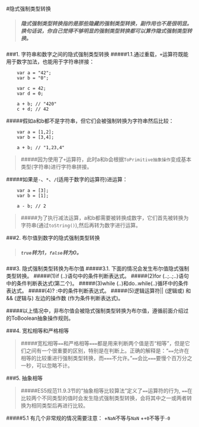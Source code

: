 #隐式强制类型转换
>##### 隐式强制类型转换指的是那些隐藏的强制类型转换，副作用也不是很明显。换句话说，你自己觉得不够明显的强制类型转换都可以算作隐式强制类型转换。

###1. 字符串和数字之间的隐式强制类型转换
#####1.1.通过重载，`+`运算符既能用于数字加法，也能用于字符串拼接：
```
	var a = "42";
	var b = "0";
	
	var c = 42;
	var d = 0;
	
	a + b; // "420"
	c + d; // 42
```
#####假如a和b都不是字符串，但它们会被强制转换为字符串然后比较：
```
	var a = [1,2];
	var b = [3,4];
	
	a + b; // "1,23,4"
```
>#####因为使用了`+`运算符，此时a和b会根据`ToPrimitive抽象操作`变成基本类型(字符串)进行字符串拼接。

#####如果是`-`、`*`、`/`(适用于数字的运算符)进运算：
```
	var a = [3];
	var b = [1];
	
	a - b; // 2
```
>#####为了执行减法运算，a和b都需要被转换成数字，它们首先被转换为字符串(通过`toString()`),然后再转为数字进行运算。

###2. 布尔值到数字的隐式强制类型转换
>##### `true`转为1，`false`转为0。

###3. 隐式强制类型转换为布尔值
#####3.1. 下面的情况会发生布尔值隐式强制类型转换。
#####(1)if (..)语句中的条件判断表达式。
#####(2)for (..;..;..)语句中的条件判断表达式(第二个)。
#####(3)while (..)和do..while(..)循环中的条件表达式。
#####(4)? :中的条件判断表达式。
#####(5)逻辑运算符|| (逻辑或) 和&& (逻辑与) 左边的操作数 (作为条件判断表达式)。

#####以上情况中，非布尔值会被隐式强制类型转换为布尔值，遵循前面介绍过的ToBoolean抽象操作规则。

###4. 宽松相等和严格相等
>#####宽松相等`==`和严格相等`===`都是用来判断两个值是否“相等”，但是它们之间有一个很重要的区别，特别是在判断上。正确的解释是：“`==`允许在相等的比较重进行强制类型转换，而`===`不允许。”`==`会比`===`要慢个百万分之一秒，可以忽略不计。

###5. 抽象相等
>#####ES5规范11.9.3节的“抽象相等比较算法”定义了`==`运算符的行为, `==`在比较两个不同类型的值时会发生隐式强制类型转换，会将其中之一或两者转换为相同类型后再进行比较。

#####5.1 有几个非常规的情况需要注意：
+`NaN`不等与`NaN`
+`+0`不等于`-0`
